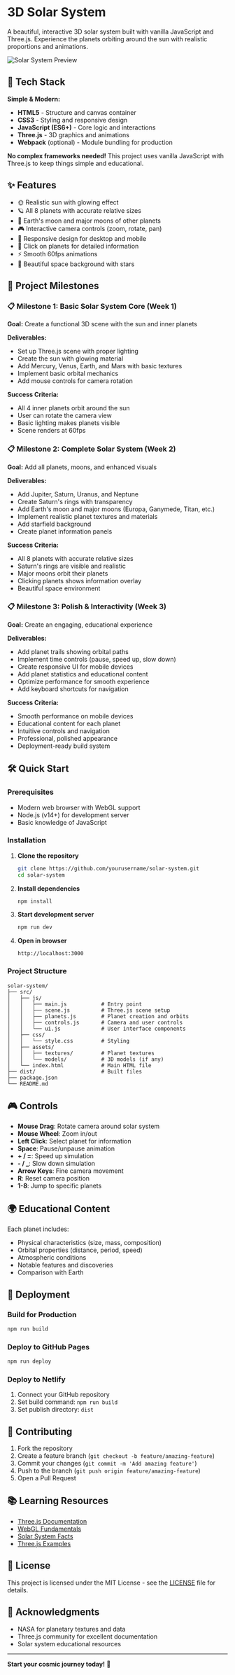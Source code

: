 # 3D Solar System

A beautiful, interactive 3D solar system built with vanilla JavaScript and Three.js. Experience the planets orbiting around the sun with realistic proportions and animations.

![Solar System Preview](https://img.shields.io/badge/Status-In%20Development-yellow)

## 🚀 Tech Stack

**Simple & Modern:**
- **HTML5** - Structure and canvas container
- **CSS3** - Styling and responsive design
- **JavaScript (ES6+)** - Core logic and interactions
- **Three.js** - 3D graphics and animations
- **Webpack** (optional) - Module bundling for production

**No complex frameworks needed!** This project uses vanilla JavaScript with Three.js to keep things simple and educational.

## ✨ Features

- 🌞 Realistic sun with glowing effect
- 🪐 All 8 planets with accurate relative sizes
- 🌙 Earth's moon and major moons of other planets
- 🎮 Interactive camera controls (zoom, rotate, pan)
- 📱 Responsive design for desktop and mobile
- 🎯 Click on planets for detailed information
- ⚡ Smooth 60fps animations
- 🌌 Beautiful space background with stars

## 🎯 Project Milestones

### 📋 Milestone 1: Basic Solar System Core (Week 1)
**Goal:** Create a functional 3D scene with the sun and inner planets

**Deliverables:**
- Set up Three.js scene with proper lighting
- Create the sun with glowing material
- Add Mercury, Venus, Earth, and Mars with basic textures
- Implement basic orbital mechanics
- Add mouse controls for camera rotation

**Success Criteria:**
- All 4 inner planets orbit around the sun
- User can rotate the camera view
- Basic lighting makes planets visible
- Scene renders at 60fps

### 📋 Milestone 2: Complete Solar System (Week 2)
**Goal:** Add all planets, moons, and enhanced visuals

**Deliverables:**
- Add Jupiter, Saturn, Uranus, and Neptune
- Create Saturn's rings with transparency
- Add Earth's moon and major moons (Europa, Ganymede, Titan, etc.)
- Implement realistic planet textures and materials
- Add starfield background
- Create planet information panels

**Success Criteria:**
- All 8 planets with accurate relative sizes
- Saturn's rings are visible and realistic
- Major moons orbit their planets
- Clicking planets shows information overlay
- Beautiful space environment

### 📋 Milestone 3: Polish & Interactivity (Week 3)
**Goal:** Create an engaging, educational experience

**Deliverables:**
- Add planet trails showing orbital paths
- Implement time controls (pause, speed up, slow down)
- Create responsive UI for mobile devices
- Add planet statistics and educational content
- Optimize performance for smooth experience
- Add keyboard shortcuts for navigation

**Success Criteria:**
- Smooth performance on mobile devices
- Educational content for each planet
- Intuitive controls and navigation
- Professional, polished appearance
- Deployment-ready build system

## 🛠️ Quick Start

### Prerequisites
- Modern web browser with WebGL support
- Node.js (v14+) for development server
- Basic knowledge of JavaScript

### Installation

1. **Clone the repository**
   ```bash
   git clone https://github.com/yourusername/solar-system.git
   cd solar-system
   ```

2. **Install dependencies**
   ```bash
   npm install
   ```

3. **Start development server**
   ```bash
   npm run dev
   ```

4. **Open in browser**
   ```
   http://localhost:3000
   ```

### Project Structure
```
solar-system/
├── src/
│   ├── js/
│   │   ├── main.js           # Entry point
│   │   ├── scene.js          # Three.js scene setup
│   │   ├── planets.js        # Planet creation and orbits
│   │   ├── controls.js       # Camera and user controls
│   │   └── ui.js             # User interface components
│   ├── css/
│   │   └── style.css         # Styling
│   ├── assets/
│   │   ├── textures/         # Planet textures
│   │   └── models/           # 3D models (if any)
│   └── index.html            # Main HTML file
├── dist/                     # Built files
├── package.json
└── README.md
```

## 🎮 Controls

- **Mouse Drag**: Rotate camera around solar system
- **Mouse Wheel**: Zoom in/out
- **Left Click**: Select planet for information
- **Space**: Pause/unpause animation
- **+ / =**: Speed up simulation
- **- / _**: Slow down simulation
- **Arrow Keys**: Fine camera movement
- **R**: Reset camera position
- **1-8**: Jump to specific planets

## 🌍 Educational Content

Each planet includes:
- Physical characteristics (size, mass, composition)
- Orbital properties (distance, period, speed)
- Atmospheric conditions
- Notable features and discoveries
- Comparison with Earth

## 🚀 Deployment

### Build for Production
```bash
npm run build
```

### Deploy to GitHub Pages
```bash
npm run deploy
```

### Deploy to Netlify
1. Connect your GitHub repository
2. Set build command: `npm run build`
3. Set publish directory: `dist`

## 🤝 Contributing

1. Fork the repository
2. Create a feature branch (`git checkout -b feature/amazing-feature`)
3. Commit your changes (`git commit -m 'Add amazing feature'`)
4. Push to the branch (`git push origin feature/amazing-feature`)
5. Open a Pull Request

## 📚 Learning Resources

- [Three.js Documentation](https://threejs.org/docs/)
- [WebGL Fundamentals](https://webglfundamentals.org/)
- [Solar System Facts](https://solarsystem.nasa.gov/)
- [Three.js Examples](https://threejs.org/examples/)

## 📝 License

This project is licensed under the MIT License - see the [LICENSE](LICENSE) file for details.

## 🙏 Acknowledgments

- NASA for planetary textures and data
- Three.js community for excellent documentation
- Solar system educational resources

---

**Start your cosmic journey today!** 🌌 